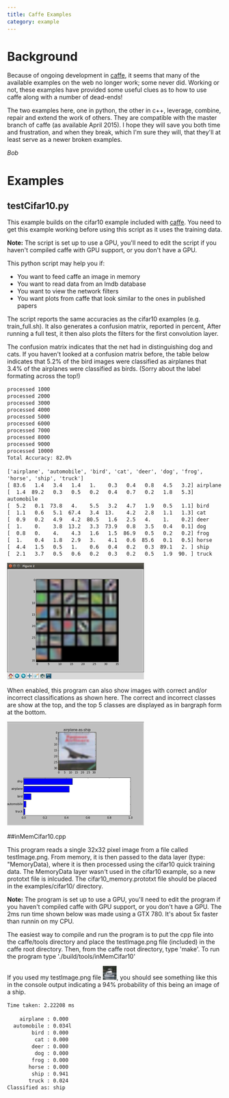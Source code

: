 ```yaml
---
title: Caffe Examples
category: example
---
```


# Background

Because of ongoing development in [caffe](https://github.com/BVLC/caffe), it seems that many of the available examples on the web no longer work; some never did. Working or not, these examples have provided some useful clues as to how to use caffe along with a number of dead-ends!

The two examples here, one in python, the other in c++, leverage, combine, repair and extend the work of others. They are compatible with the master branch of caffe (as available April 2015).  I hope they will save you both time and frustration, and when they break, which I'm sure they will, that they'll at least serve as a newer broken examples.

_Bob_

# Examples 

## testCifar10.py

This example builds on the cifar10 example included with [caffe](https://github.com/BVLC/caffe).  You need to get this example working before using this script as it uses the training data.

**Note:**  The script is set up to use a GPU, you'll need to edit the script if you haven't compiled caffe with GPU support, or you don't have a GPU.

This python script may help you if:
* You want to feed caffe an image in memory 
* You want to read data from an lmdb database
* You want to view the network filters
* You want plots from caffe that look similar to the ones in published papers


The script reports the same accuracies as the cifar10 examples (e.g. train_full.sh).  It also generates a confusion matrix, reported in percent, After running a full test, it then also plots the filters for the first convolution layer.  

The confusion matrix indicates that the net had in distinguishing dog and cats.  If you haven't looked at a confusion matrix before, the table below indicates that 5.2% of the bird images were classified as airplanes that 3.4% of the airplanes were classified as birds. (Sorry about the label formating across the top!)

```
processed 1000
processed 2000
processed 3000
processed 4000
processed 5000
processed 6000
processed 7000
processed 8000
processed 9000
processed 10000
Total Accuracy: 82.0% 

['airplane', 'automobile', 'bird', 'cat', 'deer', 'dog', 'frog', 'horse', 'ship', 'truck']
[ 83.6   1.4   3.4   1.4   1.    0.3   0.4   0.8   4.5   3.2] airplane
[  1.4  89.2   0.3   0.5   0.2   0.4   0.7   0.2   1.8   5.3] automobile
[  5.2   0.1  73.8   4.    5.5   3.2   4.7   1.9   0.5   1.1] bird
[  1.1   0.6   5.1  67.4   3.4  13.    4.2   2.8   1.1   1.3] cat
[  0.9   0.2   4.9   4.2  80.5   1.6   2.5   4.    1.    0.2] deer
[  1.    0.    3.8  13.2   3.3  73.9   0.8   3.5   0.4   0.1] dog
[  0.8   0.    4.    4.3   1.6   1.5  86.9   0.5   0.2   0.2] frog
[  1.    0.4   1.8   2.9   3.    4.1   0.6  85.6   0.1   0.5] horse
[  4.4   1.5   0.5   1.    0.6   0.4   0.2   0.3  89.1   2. ] ship
[  2.1   3.7   0.5   0.6   0.2   0.3   0.2   0.5   1.9  90. ] truck
```

![alt text](https://github.com/bobf34/caffe_examples/blob/master/screenshots/caffeConv1Filters.png "conv1 filters")


When enabled, this program can also show images with correct and/or incorrect classifications as shown here.  The correct and incorrect classes are show at the top, and the top 5 classes are displayed as in bargraph form at the bottom.

![alt text](https://github.com/bobf34/caffe_examples/blob/master/screenshots/caffeWrongClass.png "Image with wrong classification")

##inMemCifar10.cpp

This program reads a single 32x32 pixel image from a file called testImage.png. From memory, it is then passed to the data layer (type: "MemoryData), where it is then processed using the cifar10 quick training data.   The MemoryData layer wasn't used in the cifar10 example, so a new prototxt file is inlcuded.  The cifar10_memory.prototxt file should be placed in the examples/cifar10/ directory.

**Note:**  The program is set up to use a GPU, you'll need to edit the program if you haven't compiled caffe with GPU support, or you don't have a GPU.  The 2ms run time shown below was made using a GTX 780.  It's about 5x faster than runnin on my CPU.

The easiest way to compile and run the program is to put the cpp file into the caffe/tools directory and place the testImage.png file (included) in the caffe root directory.  Then, from the caffe root directory, type 'make'.  To run the program type './build/tools/inMemCifar10'

If you used my testImage.png file ![alt text](testImage.png "32x32 pixel image of a boat"), you should see something like this in the console output indicating a 94% probability of this being an image of a ship.

```
Time taken: 2.22208 ms

    airplane : 0.000
  automobile : 0.034l
        bird : 0.000
         cat : 0.000
        deer : 0.000
         dog : 0.000
        frog : 0.000
       horse : 0.000
        ship : 0.941
       truck : 0.024
Classified as: ship

```




